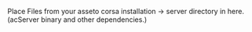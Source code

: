 Place Files from your asseto corsa installation -> server directory in here. (acServer binary and other dependencies.)
